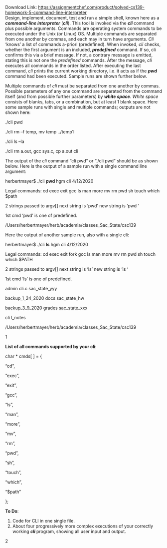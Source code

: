 Download Link: https://assignmentchef.com/product/solved-cs139-homework-5-command-line-interpreter
<br>
Design, implement, document, test and run a simple shell, known here as a <strong><em>command-line interpreter</em></strong> (<strong><em>cli</em></strong>). This tool is invoked via the <strong><em>cli</em> </strong>command plus possible arguments. Commands are operating system commands to be executed under the Unix (or Linux) OS. Multiple commands are separated from one another by commas, and each may in turn have arguments. <em>Cli</em> ‘knows’ a list of commands a-priori (predefined). When invoked, <em>cli</em> checks, whether the first argument is an included, <strong><em>predefined</em></strong> command. If so, cli confirms this via a brief message. If not, a contrary message is emitted, stating this is not one the <em>predefined</em> commands. After the message, <em>cli</em> executes all commands in the order listed. After executing the last command, <em>cli</em> prints the current working directory, i.e. it acts as if the <strong><em>pwd</em></strong> command had been executed. Sample runs are shown further below.




Multiple commands of <em>cli</em> must be separated from one another by commas. Possible parameters of any one command are separated from the command itself (and from possible further parameters) by <strong><em>white space</em></strong>. <em>White space</em> consists of blanks, tabs, or a combination, but at least 1 blank space. Here some sample runs with single and multiple commands; outputs are not shown here:




./cli pwd

./cli rm –f temp, mv temp ../temp1

./cli ls –la

./cli rm a.out, gcc sys.c, cp a.out cli




The output of the <em>cli </em>command “cli pwd” or “./cli pwd” should be as shown below. Here is the output of a sample run with a single command line argument:




herbertmayer$ ./cli <strong>pwd </strong>hgm cli 4/12/2020

Legal commands:  cd exec exit gcc ls man more mv rm pwd sh touch which $path

2 strings passed to argv[] next string is ‘pwd’ new string is ‘pwd ‘

1st cmd ‘pwd’ is one of predefined.

/Users/herbertmayer/herb/academia/classes_Sac_State/csc139

Here the output of another sample run, also with a single cli:

herbertmayer$ ./cli <strong>ls</strong> hgm cli 4/12/2020

Legal commands:  cd exec exit fork gcc ls man more mv rm pwd sh touch which $PATH

2 strings passed to argv[] next string is ‘ls’ new string is ‘ls ‘

1st cmd ‘ls’ is one of predefined.

admin               cli.c         sac_state_yyy

backup_1_24_2020 docs            sac_state_hw

backup_3_9_2020 grades           sac_state_xxx

cli                 l_notes

/Users/herbertmayer/herb/academia/classes_Sac_State/csc139



















1

<strong>List of all commands supported by your cli</strong>:




char * cmds[ ] = {

“cd”,

“exec”,

“exit”,

“gcc”,

“ls”,

“man”,

“more”,

“mv”,

“rm”,

“pwd”,

“sh”,

“touch”,

“which”,

“$path”

};

<strong>To Do</strong>:

<ol>

 <li>Code for CLI in one single file.</li>

 <li>About four progressively more complex executions of your correctly working <strong><em>cli </em></strong>program, showing all user input and output.</li>

</ol>

2